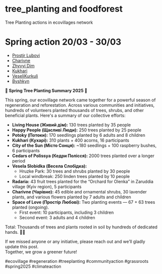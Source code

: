 # tree_planting and foodforest
Tree Planting actions in ecovillages network 


# Spring action 20/03 - 30/03
- [Prostir Lubovi](https://github.com/maxzalevski/tree_planting/issues/4)
- [Charivne](https://github.com/maxzalevski/tree_planting/issues/1)
- [Zhyvyi Dim](https://github.com/maxzalevski/tree_planting/issues/5)
- [Kukhari](https://github.com/maxzalevski/tree_planting/issues/7)
- [VeseliKurkuli](https://github.com/maxzalevski/tree_planting/issues/8)
- [Byshkyn](https://github.com/maxzalevski/tree_planting/issues/9)

**🌱 Spring Tree Planting Summary 2025 🌱**

This spring, our ecovillage network came together for a powerful season of regeneration and reforestation. Across various communities and initiatives, hundreds of volunteers planted thousands of trees, shrubs, and other beneficial plants. Here's a summary of our collective efforts:

- **Living House (Живий дім):** 130 trees planted by 35 people  
- **Happy People (Щасливі Люди):** 250 trees planted by 25 people  
- **Potoky (Потоки):** 170 seedlings planted by 6 adults and 8 children  
- **Kukhari (Кухарі):** 310 plants + 400 acorns, 16 participants  
- **City of the Sun (Місто Сонця):** ~180 seedlings + 100 raspberry bushes, 6 participants  
- **Cedars of Polissya (Кедри Полісся):** 2000 trees planted over a longer period  
- **Vesela Slobidka (Весела Слобідка):**  
  - Hruzke Park: 30 trees and shrubs planted by 30 people  
  - Local windbreak: 250 linden trees planted by 10 people  
- **Radaria:** 43 fruit trees planted for the “Orchard for Olenka” in Zaruddia village (Kyiv region), 5 participants  
- **Charivne (Чарівне):** 45 edible and ornamental shrubs, 30 lavender plants, and various flowers planted by 7 adults and children  
- **Space of Love (Простір Любові):** Two planting events — 67 + 63 trees planted (ongoing).  
  - First event: 10 participants, including 3 children  
  - Second event: 3 adults and 4 children  

Total: Thousands of trees and plants rooted in soil by hundreds of dedicated hands. 🌳💚

If we missed anyone or any initiative, please reach out and we’ll gladly update this post.  
Together, we grow a greener future!

#ecovillage #regeneration #treeplanting #communityaction #grassroots #spring2025 #climateaction
